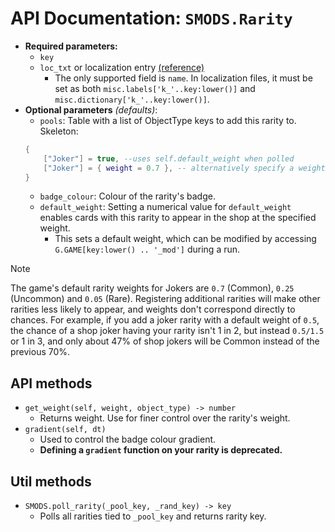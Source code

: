 # API Documentation: `SMODS.Rarity`
- **Required parameters:**
    - `key`
    - `loc_txt` or localization entry [(reference)](https://github.com/Steamodded/smods/wiki/Localization)
        - The only supported field is `name`. In localization files, it must be set as both `misc.labels['k_'..key:lower()]` and `misc.dictionary['k_'..key:lower()]`.
- **Optional parameters** *(defaults)*:
    - `pools`: Table with a list of ObjectType keys to add this rarity to. Skeleton:
    ```lua
    {
        ["Joker"] = true, --uses self.default_weight when polled
        ["Joker"] = { weight = 0.7 }, -- alternatively specify a weight directly for each ObjectType
    }
    ```
    - `badge_colour`: Colour of the rarity's badge.
    - `default_weight`: Setting a numerical value for `default_weight` enables cards with this rarity to appear in the shop at the specified weight.
        - This sets a default weight, which can be modified by accessing `G.GAME[key:lower() .. '_mod']` during a run.
> [!NOTE]
> The game's default rarity weights for Jokers are `0.7` (Common), `0.25` (Uncommon) and `0.05` (Rare). Registering additional rarities will make other rarities less likely to appear, and weights don't correspond directly to chances. For example, if you add a joker rarity with a default weight of `0.5`, the chance of a shop joker having your rarity isn't 1 in 2, but instead `0.5/1.5` or 1 in 3, and only about 47% of shop jokers will be Common instead of the previous 70%.

## API methods
- `get_weight(self, weight, object_type) -> number`
    - Returns weight. Use for finer control over the rarity's weight. 
- `gradient(self, dt)`
    - Used to control the badge colour gradient.
    - **Defining a `gradient` function on your rarity is deprecated.**

## Util methods
- `SMODS.poll_rarity(_pool_key, _rand_key) -> key`
    - Polls all rarities tied to `_pool_key` and returns rarity key. 